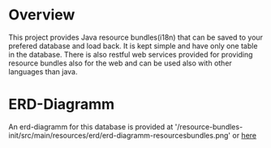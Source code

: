 # Overview

This project provides Java resource bundles(i18n) that can be saved to your prefered database and load back. It is kept simple and have only one table
in the database. There is also restful web services provided for providing resource bundles also for the web and can be
used also with other languages than java.

# ERD-Diagramm

An erd-diagramm for this database is provided at '/resource-bundles-init/src/main/resources/erd/erd-diagramm-resourcesbundles.png' or [here](https://cloud.githubusercontent.com/assets/1822320/24324278/d6d0cc90-1183-11e7-9417-11473d57913d.png)

